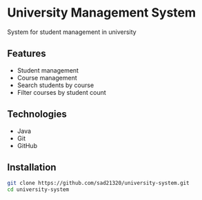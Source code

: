 # University Management System

System for student management in university

## Features
- Student management
- Course management  
- Search students by course
- Filter courses by student count

## Technologies
- Java
- Git
- GitHub

## Installation
```bash
git clone https://github.com/sad21320/university-system.git
cd university-system